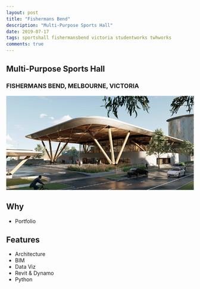 ```yaml
---
layout: post
title: "Fishermans Bend"
description: "Multi-Purpose Sports Hall"
date: 2019-07-17
tags: sportshall fishermansbend victoria studentworks twhworks
comments: true
---
```


## Multi-Purpose Sports Hall
###  FISHERMANS BEND, MELBOURNE, VICTORIA

![Front](assets/images/2018-fishermansbend/R_01.png "Front")


## Why
- Portfolio

## Features
- Architecture
- BIM
- Data Viz
- Revit & Dynamo
- Python

